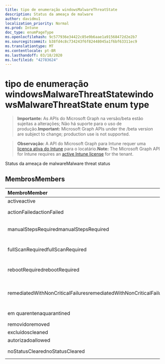 ```yaml
---
title: tipo de enumeração windowsMalwareThreatState
description: Status da ameaça de malware
author: davidmu1
localization_priority: Normal
ms.prod: Intune
doc_type: enumPageType
ms.openlocfilehash: 9c577936e34422c85e9b6aae1a91568472d2e2b7
ms.sourcegitcommit: b38fd4c8c734243f6f82448045a1f6bf63311ec9
ms.translationtype: MT
ms.contentlocale: pt-BR
ms.lasthandoff: 03/18/2020
ms.locfileid: "42783624"
---
```

# <a name="windowsmalwarethreatstate-enum-type"></a><span data-ttu-id="816a4-103">tipo de enumeração windowsMalwareThreatState</span><span class="sxs-lookup"><span data-stu-id="816a4-103">windowsMalwareThreatState enum type</span></span>

> <span data-ttu-id="816a4-104">**Importante:** As APIs do Microsoft Graph na versão/beta estão sujeitas a alterações; Não há suporte para o uso de produção.</span><span class="sxs-lookup"><span data-stu-id="816a4-104">**Important:** Microsoft Graph APIs under the /beta version are subject to change; production use is not supported.</span></span>

> <span data-ttu-id="816a4-105">**Observação:** A API do Microsoft Graph para Intune requer uma [licença ativa do Intune](https://go.microsoft.com/fwlink/?linkid=839381) para o locatário.</span><span class="sxs-lookup"><span data-stu-id="816a4-105">**Note:** The Microsoft Graph API for Intune requires an [active Intune license](https://go.microsoft.com/fwlink/?linkid=839381) for the tenant.</span></span>

<span data-ttu-id="816a4-106">Status da ameaça de malware</span><span class="sxs-lookup"><span data-stu-id="816a4-106">Malware threat status</span></span>

## <a name="members"></a><span data-ttu-id="816a4-107">Membros</span><span class="sxs-lookup"><span data-stu-id="816a4-107">Members</span></span>
|<span data-ttu-id="816a4-108">Membro</span><span class="sxs-lookup"><span data-stu-id="816a4-108">Member</span></span>|<span data-ttu-id="816a4-109">Valor</span><span class="sxs-lookup"><span data-stu-id="816a4-109">Value</span></span>|<span data-ttu-id="816a4-110">Descrição</span><span class="sxs-lookup"><span data-stu-id="816a4-110">Description</span></span>|
|:---|:---|:---|
|<span data-ttu-id="816a4-111">active</span><span class="sxs-lookup"><span data-stu-id="816a4-111">active</span></span>|<span data-ttu-id="816a4-112">,0</span><span class="sxs-lookup"><span data-stu-id="816a4-112">0</span></span>|<span data-ttu-id="816a4-113">Ativo</span><span class="sxs-lookup"><span data-stu-id="816a4-113">Active</span></span>|
|<span data-ttu-id="816a4-114">actionFailed</span><span class="sxs-lookup"><span data-stu-id="816a4-114">actionFailed</span></span>|<span data-ttu-id="816a4-115">1</span><span class="sxs-lookup"><span data-stu-id="816a4-115">1</span></span>|<span data-ttu-id="816a4-116">Falha na ação</span><span class="sxs-lookup"><span data-stu-id="816a4-116">Action failed</span></span>|
|<span data-ttu-id="816a4-117">manualStepsRequired</span><span class="sxs-lookup"><span data-stu-id="816a4-117">manualStepsRequired</span></span>|<span data-ttu-id="816a4-118">duas</span><span class="sxs-lookup"><span data-stu-id="816a4-118">2</span></span>|<span data-ttu-id="816a4-119">Etapas manuais necessárias</span><span class="sxs-lookup"><span data-stu-id="816a4-119">Manual steps required</span></span>|
|<span data-ttu-id="816a4-120">fullScanRequired</span><span class="sxs-lookup"><span data-stu-id="816a4-120">fullScanRequired</span></span>|<span data-ttu-id="816a4-121">3D</span><span class="sxs-lookup"><span data-stu-id="816a4-121">3</span></span>|<span data-ttu-id="816a4-122">Verificação completa necessária</span><span class="sxs-lookup"><span data-stu-id="816a4-122">Full scan required</span></span>|
|<span data-ttu-id="816a4-123">rebootRequired</span><span class="sxs-lookup"><span data-stu-id="816a4-123">rebootRequired</span></span>|<span data-ttu-id="816a4-124">4 </span><span class="sxs-lookup"><span data-stu-id="816a4-124">4</span></span>|<span data-ttu-id="816a4-125">Reinicialização necessária</span><span class="sxs-lookup"><span data-stu-id="816a4-125">Reboot required</span></span>|
|<span data-ttu-id="816a4-126">remediatedWithNonCriticalFailures</span><span class="sxs-lookup"><span data-stu-id="816a4-126">remediatedWithNonCriticalFailures</span></span>|<span data-ttu-id="816a4-127">5 </span><span class="sxs-lookup"><span data-stu-id="816a4-127">5</span></span>|<span data-ttu-id="816a4-128">Corrigido com falhas não críticas</span><span class="sxs-lookup"><span data-stu-id="816a4-128">Remediated with non critical failures</span></span> |
|<span data-ttu-id="816a4-129">em quarentena</span><span class="sxs-lookup"><span data-stu-id="816a4-129">quarantined</span></span>|<span data-ttu-id="816a4-130">6 </span><span class="sxs-lookup"><span data-stu-id="816a4-130">6</span></span>|<span data-ttu-id="816a4-131">Em quarentena</span><span class="sxs-lookup"><span data-stu-id="816a4-131">Quarantined</span></span>|
|<span data-ttu-id="816a4-132">removido</span><span class="sxs-lookup"><span data-stu-id="816a4-132">removed</span></span>|<span data-ttu-id="816a4-133">7 </span><span class="sxs-lookup"><span data-stu-id="816a4-133">7</span></span>|<span data-ttu-id="816a4-134">Removido</span><span class="sxs-lookup"><span data-stu-id="816a4-134">Removed</span></span>|
|<span data-ttu-id="816a4-135">excluídos</span><span class="sxs-lookup"><span data-stu-id="816a4-135">cleaned</span></span>|<span data-ttu-id="816a4-136">8 </span><span class="sxs-lookup"><span data-stu-id="816a4-136">8</span></span>|<span data-ttu-id="816a4-137">Excluídos</span><span class="sxs-lookup"><span data-stu-id="816a4-137">Cleaned</span></span>|
|<span data-ttu-id="816a4-138">autorizado</span><span class="sxs-lookup"><span data-stu-id="816a4-138">allowed</span></span>|<span data-ttu-id="816a4-139">9 </span><span class="sxs-lookup"><span data-stu-id="816a4-139">9</span></span>|<span data-ttu-id="816a4-140">Permitido</span><span class="sxs-lookup"><span data-stu-id="816a4-140">Allowed</span></span>|
|<span data-ttu-id="816a4-141">noStatusCleared</span><span class="sxs-lookup"><span data-stu-id="816a4-141">noStatusCleared</span></span>|<span data-ttu-id="816a4-142">10 </span><span class="sxs-lookup"><span data-stu-id="816a4-142">10</span></span>|<span data-ttu-id="816a4-143">Sem status limpo</span><span class="sxs-lookup"><span data-stu-id="816a4-143">No status cleared</span></span>|



